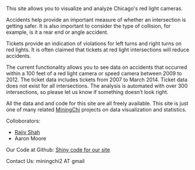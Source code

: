 This site allows you to visualize and analyze Chicago's red light cameras. 

Accidents help provide an important measure of whether an intersection is getting safer. It is also important to consider the type of collision, for example, is it a rear end or angle accident.

Tickets provide an indication of violations for left turns and right turns on red lights.  It is often claimed that tickets at red light intersections will reduce accidents.

The current functionality allows you to see data on accidents that occurred within a 100 feet of a red light camera or speed camera between 2009 to 2012.  The ticket data includes tickets from 2007 to March 2014. Ticket data does not exist for all intersections.  The analysis is automated with over 300 intersections, so please let us know if something doesn’t look right.

All the data and and code for this site are all freely available. This site is just one of many related <a href="http://www.MiningChi.com" target=" blank">MiningChi</a> projects on data visualization and statistics.

Colloborators:
+ <a href="http://www.rajivshah.com" target=" blank">Rajiv Shah</a>
+ Aaron Moore

Our Code at Github:
<a href="https://github.com/miningchi/redlight" target=" blank">Shiny code for our site</a>

Contact Us:
miningchi2 AT gmail

